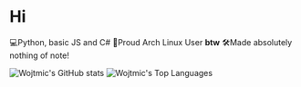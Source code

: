 # Hi

💻Python, basic JS and C#
🐧Proud Arch Linux User **btw**
🛠️Made absolutely nothing of note!

![Wojtmic's GitHub stats](https://github-readme-stats.vercel.app/api?username=wojtmic&theme=cobalt&show_icons=true&hide_border=true&layout=compact) ![Wojtmic's Top Languages](https://github-readme-stats.vercel.app/api/top-langs/?username=wojtmic&theme=cobalt&show_icons=true&hide_border=true&layout=compact)
